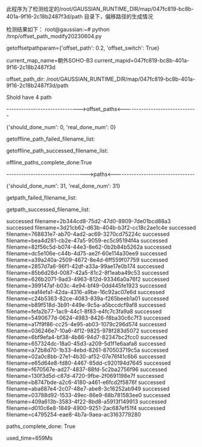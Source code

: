 此程序为了检测给定的/root/GAUSSIAN_RUNTIME_DIR/map/047fc819-bc8b-401a-9f16-2c18b2487f3d/path
目录下，偏移路径的生成情况


检测结果如下：
root@gaussian:~# python /tmp/offset_path_modify20230604.py


getoffsetpathparam={'offset_path': 0.2, 'offset_switch': True}

current_map_name=朝外SOHO-B3 current_mapid=047fc819-bc8b-401a-9f16-2c18b2487f3d

offset_path_dir: /root/GAUSSIAN_RUNTIME_DIR/map/047fc819-bc8b-401a-9f16-2c18b2487f3d/path

Shold have 4 path

------------------------------>offset_paths<------------------------------

{'should_done_num': 0, 'real_done_num': 0}

getoffline_path_failed_filename_list:

getoffline_path_successed_filename_list:

offline_paths_complete_done:True

--------------------------------->paths<---------------------------------

{'should_done_num': 31, 'real_done_num': 31}

getpath_failed_filename_list:

getpath_successed_filename_list:

successed filename=2b344cd8-75d2-47d0-8909-7de01bcd88a3
successed filename=3d21cb62-d63b-404b-b3f2-cc18c2ae1c4e
successed filename=768831e7-ab70-4ad2-ac69-3270cd75224c
successed filename=bea4d281-cb2e-47a5-9059-ec5c95194f4a
successed filename=82f56c5d-b074-44e3-8e62-0b2b84b5262a
successed filename=dc5e106e-c44b-4d75-ae2f-60e114a30ee9
successed filename=a39a240a-2509-4672-8e4d-6ff559f07759
successed filename=2857d7a6-96f1-42df-a33a-99ae17e0b174
successed filename=85b6d28d-0087-42a5-81c2-8f1eaba49c53
successed filename=626b2071-9ad3-4963-812d-93346a0a76f2
successed filename=399147af-b03c-4e94-bf49-0dd445fe1923
successed filename=eaf4efa1-42da-4316-a9be-16c92ac07e6d
successed filename=c24b5363-82ce-4083-839a-f265beeb1a01
successed filename=b89f518d-3b91-449e-9c5a-a5bccdcf9af8
successed filename=fefa2b77-1ac9-44c1-8f83-e4fc7c3fa9a8
successed filename=5490677d-0624-4983-8426-f8ba30c6c7f3
successed filename=a17f9f86-cc25-4e95-ab03-1079c296d574
successed filename=036246e7-10a6-4f12-9825-978f283d5072
successed filename=6bf9efa4-bf38-4b86-94d7-82347bc2fcc0
successed filename=657324dc-18a0-45d3-a209-5d1f1e6aafa8
successed filename=a72b8d70-1b33-4ebd-8261-870503719c5a
successed filename=02a0c8bb-27e1-4b30-af52-07e76f41c6b6
successed filename=e65d64e8-fd80-4467-85dd-c920194d7645
successed filename=f670567e-ad27-4837-88fd-5c2ba2756f96
successed filename=130f3d5d-c87d-4720-9fbe-2f0691198e7f
successed filename=b8747bde-a2c6-4180-a461-e6fcd2f5876f
successed filename=aba687e4-2c07-48e7-abe8-3c16252ab949
successed filename=03788d92-1533-49ec-86e9-68b781583ee0
successed filename=409a613b-3583-4f22-8bd8-a5913f149913
successed filename=d010c6e8-1849-4900-9251-2ac687ef51f4
successed filename=c4795254-eae8-4b7a-9aea-ac3163779280

paths_complete_done: True

used_time=659Ms